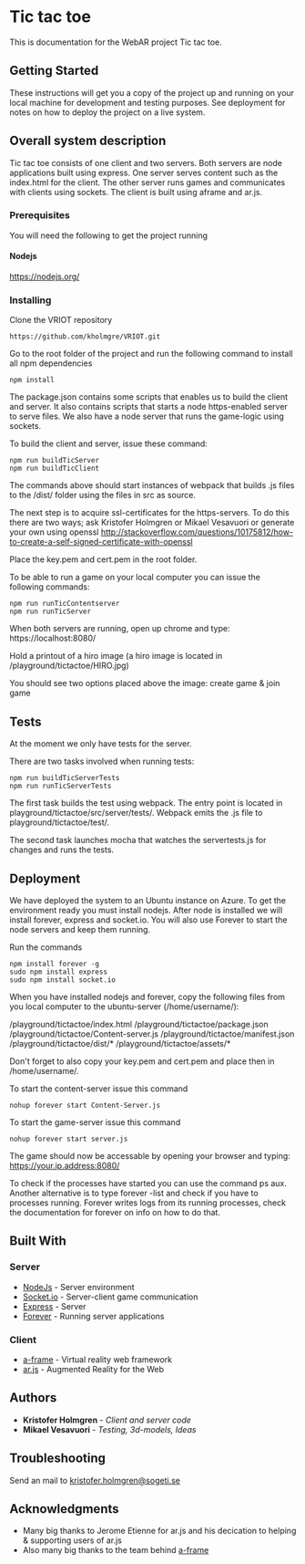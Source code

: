 # Tic tac toe

This is documentation for the WebAR project Tic tac toe.

## Getting Started

These instructions will get you a copy of the project up and running on your local machine for development and testing purposes. See deployment for notes on how to deploy the project on a live system.

## Overall system description
Tic tac toe consists of one client and two servers. Both servers are node applications built using express. One server serves content such as the index.html for the client. The other server runs games and communicates with clients using sockets. The client is built using aframe and ar.js.

### Prerequisites

You will need the following to get the project running

#### Nodejs
https://nodejs.org/

### Installing

Clone the VRIOT repository

```
https://github.com/kholmgre/VRIOT.git
```

Go to the root folder of the project and run the following command to install all npm dependencies

```
npm install
```

The package.json contains some scripts that enables us to build the client and server. It also contains scripts that starts a node https-enabled server to serve files. We also have a node server that runs the game-logic using sockets.

To build the client and server, issue these command:

```
npm run buildTicServer
npm run buildTicClient
```

The commands above should start instances of webpack that builds .js files to the /dist/ folder using the files in src as source.

The next step is to acquire ssl-certificates for the https-servers. To do this there are two ways; ask Kristofer Holmgren or Mikael Vesavuori or generate your own using openssl http://stackoverflow.com/questions/10175812/how-to-create-a-self-signed-certificate-with-openssl

Place the key.pem and cert.pem in the root folder.

To be able to run a game on your local computer you can issue the following commands:

```
npm run runTicContentserver
npm run runTicServer
```

When both servers are running, open up chrome and type: https://localhost:8080/

Hold a printout of a hiro image (a hiro image is located in /playground/tictactoe/HIRO.jpg)

You should see two options placed above the image: create game & join game

## Tests

At the moment we only have tests for the server.

There are two tasks involved when running tests:

```
npm run buildTicServerTests
npm run runTicServerTests
```

The first task builds the test using webpack. The entry point is located in playground/tictactoe/src/server/tests/. Webpack emits the .js file to
playground/tictactoe/test/.

The second task launches mocha that watches the servertests.js for changes and runs the tests.

## Deployment

We have deployed the system to an Ubuntu instance on Azure. To get the environment ready you must install nodejs. After node is installed we will install forever, express and socket.io. You will also use Forever to start the node servers and keep them running.

Run the commands

```
npm install forever -g
sudo npm install express
sudo npm install socket.io
```

When you have installed nodejs and forever, copy the following files from you local computer to the ubuntu-server (/home/username/):

/playground/tictactoe/index.html
/playground/tictactoe/package.json
/playground/tictactoe/Content-server.js
/playground/tictactoe/manifest.json
/playground/tictactoe/dist/*
/playground/tictactoe/assets/*

Don't forget to also copy your key.pem and cert.pem and place then in /home/username/.

To start the content-server issue this command

```
nohup forever start Content-Server.js
```

To start the game-server issue this command

```
nohup forever start server.js
```

The game should now be accessable by opening your browser and typing: https://your.ip.address:8080/

To check if the processes have started you can use the command ps aux. Another alternative is to type forever -list and check if you have to processes running. Forever writes logs from its running processes, check the documentation for forever on info on how to do that.

## Built With

### Server

* [NodeJs](https://nodejs.org/en/) - Server environment
* [Socket.io](https://socket.io/) - Server-client game communication
* [Express](https://expressjs.com/) - Server
* [Forever](https://github.com/foreverjs/forever) - Running server applications

### Client

* [a-frame](https://aframe.io/) - Virtual reality web framework
* [ar.js](https://github.com/jeromeetienne/AR.js) - Augmented Reality for the Web

## Authors

* **Kristofer Holmgren** - *Client and server code*
* **Mikael Vesavuori** - *Testing, 3d-models, Ideas*

## Troubleshooting
Send an mail to kristofer.holmgren@sogeti.se



## Acknowledgments

* Many big thanks to Jerome Etienne for ar.js and his decication to helping & supporting users of ar.js
* Also many big thanks to the team behind [a-frame](https://aframe.io/)
